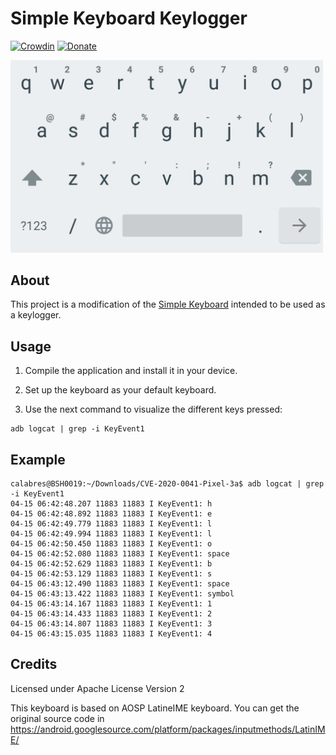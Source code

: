 # Simple Keyboard Keylogger

[![Crowdin](https://d322cqt584bo4o.cloudfront.net/simple-keyboard/localized.svg)](https://crowdin.com/project/simple-keyboard)
[![Donate](https://img.shields.io/badge/Donate-PayPal-green.svg)](https://www.paypal.com/cgi-bin/webscr?cmd=_s-xclick&hosted_button_id=L8UYVTA49G2U2&source=url)

<img src="images/screenshot-0.png"
      alt="closeup"
      width="500"/>
      
## About

This project is a modification of the [Simple Keyboard](https://github.com/rkkr/simple-keyboard) intended to be used as a keylogger.

## Usage

1) Compile the application and install it in your device.

2) Set up the keyboard as your default keyboard.

3) Use the next command to visualize the different keys pressed:
```
adb logcat | grep -i KeyEvent1
```

## Example

```
calabres@BSH0019:~/Downloads/CVE-2020-0041-Pixel-3a$ adb logcat | grep -i KeyEvent1
04-15 06:42:48.207 11883 11883 I KeyEvent1: h
04-15 06:42:48.892 11883 11883 I KeyEvent1: e
04-15 06:42:49.779 11883 11883 I KeyEvent1: l
04-15 06:42:49.994 11883 11883 I KeyEvent1: l
04-15 06:42:50.450 11883 11883 I KeyEvent1: o
04-15 06:42:52.080 11883 11883 I KeyEvent1: space
04-15 06:42:52.629 11883 11883 I KeyEvent1: b
04-15 06:42:53.129 11883 11883 I KeyEvent1: s
04-15 06:43:12.490 11883 11883 I KeyEvent1: space
04-15 06:43:13.422 11883 11883 I KeyEvent1: symbol
04-15 06:43:14.167 11883 11883 I KeyEvent1: 1
04-15 06:43:14.433 11883 11883 I KeyEvent1: 2
04-15 06:43:14.807 11883 11883 I KeyEvent1: 3
04-15 06:43:15.035 11883 11883 I KeyEvent1: 4
```

## Credits

Licensed under Apache License Version 2

This keyboard is based on AOSP LatineIME keyboard. You can get the original source code in https://android.googlesource.com/platform/packages/inputmethods/LatinIME/
